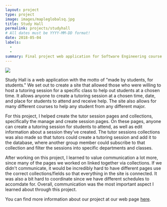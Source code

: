 ```yaml
---
layout: project
type: project
image: images/mapleglobalsq.jpg
title: Study Hall
permalink: projects/studyhall
# All dates must be YYYY-MM-DD format!
date: 2018-05-04
labels:
  - 
  - 
summary: Final project web application for Software Engineering course that wants to help students find tutors to host review sessions during non-office hours for any class.
---
```


<img class="ui image" src="{{ site.baseurl }}/images/studyhallbanner.png">

Study Hall is a web application with the motto of "made by students, for students." We set out to create a site that allowed those who were willing to host a tutoring session for a specific class to help out students at a chosen time. It allows anyone to create a tutoring session at a chosen time, date, and place for students to attend and receive help. The site also allows for many different courses to help any student from any different major.

For this project, I helped create the tutor session pages and collections, specifically the manage and create session pages. On these pages, anyone can create a tutoring session for students to attend, as well as edit information about a session they've created. The tutor sessions collections was also made so that tutors could create a tutoring session and add it to the database, where another group member could subscribe to that collection and filter the sessions into specific departments and classes.

After working on this project, I learned to value communication a lot more, since many of the pages we worked on linked together via collections. If we didn't communicate, it would be incredibly hard to have different pages use the correct collections/fields so that everything in the site is connected. It was also a bit hard to coordinate since we have different schedules to accomdate for. Overall, communication was the most important aspect I learned about through this project.

You can find more information about our project at our web page [here](https://study-hall.github.io/).
